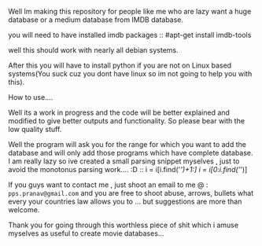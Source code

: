 Well Im making this repository for people like me who are lazy want a huge database or a medium database from IMDB database.

you will need to have installed imdb packages 
::
    #apt-get install imdb-tools

well this should work with nearly all debian systems. 

After this you will have to install python if you are not on Linux based systems(You suck cuz you dont have linux so im not going to help you with this).

How to use.... 

Well its a work in progress and the code will be better explained and modified to give better outputs and functionality.
So please bear with the low quality stuff.

Well the program will ask you for the range for which you want to add the database and will only add those programs which
have complete database.
I am really lazy so ive created a small parsing snippet myselves , just to avoid the monotonus parsing work.... :D
::
    i = i[i.find('_')+1:]
    i = i[0:i.find('_')]

If you guys want to contact me , just shoot an email to me @ : `pps.pranav@gmail.com`
and you are free to shoot abuse, arrows, bullets what every your countries law allows you to ... 
but suggestions are more than welcome.

Thank you for going through this worthless piece of shit which i amuse myselves as useful to create movie databases... 
